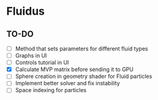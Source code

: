 # Fluidus

## TO-DO

- [ ] Method that sets parameters for different fluid types
- [ ] Graphs in UI
- [ ] Controls tutorial in UI
- [x] Calculate MVP matrix before sending it to GPU
- [ ] Sphere creation in geometry shader for Fluid particles
- [ ] Implement better solver and fix instability
- [ ] Space indexing for particles